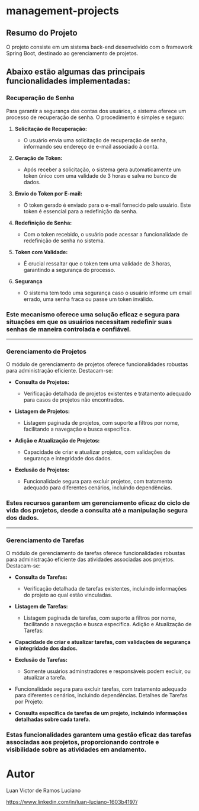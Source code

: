 # management-projects

## Resumo do Projeto

O projeto consiste em um sistema back-end desenvolvido com o framework Spring Boot, destinado ao gerenciamento de projetos.

## Abaixo estão algumas das principais funcionalidades implementadas:

### Recuperação de Senha

Para garantir a segurança das contas dos usuários, o sistema oferece um processo de recuperação de senha. O procedimento é simples e seguro:

1. **Solicitação de Recuperação:**
   - O usuário envia uma solicitação de recuperação de senha, informando seu endereço de e-mail associado à conta.
     
2. **Geração de Token:**
   - Após receber a solicitação, o sistema gera automaticamente um token único com uma validade de 3 horas e salva no banco de dados.

3. **Envio do Token por E-mail:**
   - O token gerado é enviado para o e-mail fornecido pelo usuário. Este token é essencial para a redefinição da senha.

4. **Redefinição de Senha:**
   - Com o token recebido, o usuário pode acessar a funcionalidade de redefinição de senha no sistema.

5. **Token com Validade:**
   - É crucial ressaltar que o token tem uma validade de 3 horas, garantindo a segurança do processo.
    
6. **Segurança**
   - O sistema tem todo uma segurança caso o usuário informe um email errado, uma senha fraca ou passe um token inválido.

### Este mecanismo oferece uma solução eficaz e segura para situações em que os usuários necessitam redefinir suas senhas de maneira controlada e confiável.
---
### Gerenciamento de Projetos
O módulo de gerenciamento de projetos oferece funcionalidades robustas para administração eficiente. Destacam-se:

- **Consulta de Projetos:**
  - Verificação detalhada de projetos existentes e tratamento adequado para casos de projetos não encontrados.
  
- **Listagem de Projetos:**
  - Listagem paginada de projetos, com suporte a filtros por nome, facilitando a navegação e busca específica.

- **Adição e Atualização de Projetos:**
  - Capacidade de criar e atualizar projetos, com validações de segurança e integridade dos dados.

- **Exclusão de Projetos:**
  - Funcionalidade segura para excluir projetos, com tratamento adequado para diferentes cenários, incluindo dependências.

### Estes recursos garantem um gerenciamento eficaz do ciclo de vida dos projetos, desde a consulta até a manipulação segura dos dados.
---
### Gerenciamento de Tarefas

O módulo de gerenciamento de tarefas oferece funcionalidades robustas para administração eficiente das atividades associadas aos projetos. Destacam-se:

- **Consulta de Tarefas:**
  - Verificação detalhada de tarefas existentes, incluindo informações do projeto ao qual estão vinculadas.
    
- **Listagem de Tarefas:**
  - Listagem paginada de tarefas, com suporte a filtros por nome, facilitando a navegação e busca específica.
Adição e Atualização de Tarefas:

- **Capacidade de criar e atualizar tarefas, com validações de segurança e integridade dos dados.**
  
- **Exclusão de Tarefas:**
  - Somente usuários adminstradores e responsáveis podem excluir, ou atualizar a tarefa.

- Funcionalidade segura para excluir tarefas, com tratamento adequado para diferentes cenários, incluindo dependências.
Detalhes de Tarefas por Projeto:

- **Consulta específica de tarefas de um projeto, incluindo informações detalhadas sobre cada tarefa.**
### Estas funcionalidades garantem uma gestão eficaz das tarefas associadas aos projetos, proporcionando controle e visibilidade sobre as atividades em andamento.



# Autor
Luan Victor de Ramos Luciano

https://www.linkedin.com/in/luan-luciano-1603b4197/

